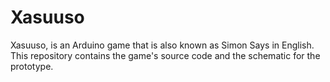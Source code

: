 # Xasuuso
Xasuuso, is an Arduino game that is also known as Simon Says in English. This repository contains the game's source code and the schematic for the prototype.
